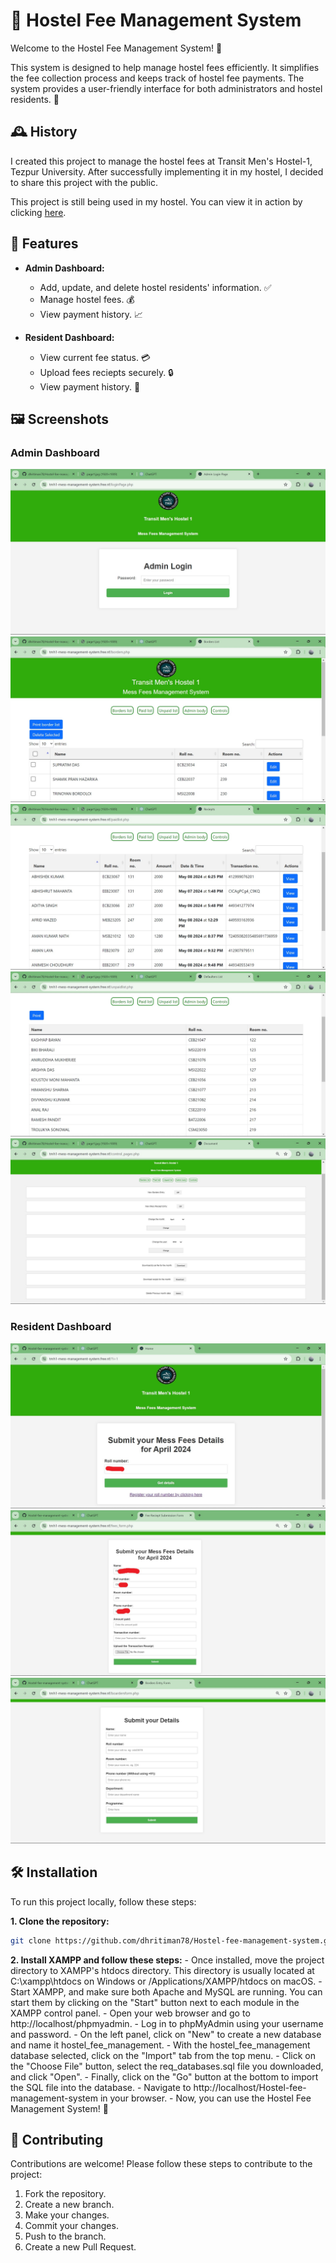 # 🏫 Hostel Fee Management System

Welcome to the Hostel Fee Management System! 🌟

This system is designed to help manage hostel fees efficiently. It simplifies the fee collection process and keeps track of hostel fee payments. The system provides a user-friendly interface for both administrators and hostel residents. 💼

## 🕰️ History

I created this project to manage the hostel fees at Transit Men's Hostel-1, Tezpur University. After successfully implementing it in my hostel, I decided to share this project with the public. 

This project is still being used in my hostel. You can view it in action by clicking [here](https://tmh1-mess-management-system.free.nf/?i=1).

## 🚀 Features

- **Admin Dashboard:** 
  - Add, update, and delete hostel residents' information. ✅
  - Manage hostel fees. 💰
  - View payment history. 📈
  
- **Resident Dashboard:**
  - View current fee status. 💳
  - Upload fees reciepts securely. 🔒
  - View payment history. 📜

## 🖼️ Screenshots

### Admin Dashboard
![Admin Dashboard](assets/pics/login.jpg)
![Admin Dashboard](assets/pics/Borders.jpg)
![Admin Dashboard](assets/pics/paidlist.jpg)
![Admin Dashboard](assets/pics/defaulters.jpg)
![Admin Dashboard](assets/pics/controls.jpg)


### Resident Dashboard
![Resident Dashboard](assets/pics/homepage.jpg)
![Resident Dashboard](assets/pics/page1.jpg)
![Resident Dashboard](assets/pics/page2.jpg)


## 🛠️ Installation

To run this project locally, follow these steps:

**1. Clone the repository:**
   ```bash
   git clone https://github.com/dhritiman78/Hostel-fee-management-system.git
```
**2. Install XAMPP and follow these steps:**
    - Once installed, move the project directory to XAMPP's htdocs directory. This directory is usually located at C:\xampp\htdocs on Windows or /Applications/XAMPP/htdocs on macOS.
    - Start XAMPP, and make sure both Apache and MySQL are running. You can start them by clicking on the "Start" button next to each module in the XAMPP control panel.
    - Open your web browser and go to http://localhost/phpmyadmin.
    - Log in to phpMyAdmin using your username and password.
    - On the left panel, click on "New" to create a new database and name it hostel_fee_management.
    - With the hostel_fee_management database selected, click on the "Import" tab from the top menu.
    - Click on the "Choose File" button, select the req_databases.sql file you downloaded, and click "Open".
    - Finally, click on the "Go" button at the bottom to import the SQL file into the database.
    - Navigate to http://localhost/Hostel-fee-management-system in your browser.
    - Now, you can use the Hostel Fee Management System! 🎉

## 🤝 Contributing

Contributions are welcome! Please follow these steps to contribute to the project:

1. Fork the repository.
2. Create a new branch.
3. Make your changes.
4. Commit your changes.
5. Push to the branch.
6. Create a new Pull Request.
